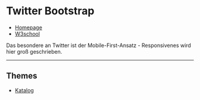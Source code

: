 # Twitter Bootstrap

* [Homepage](https://getbootstrap.com/)
* [W3school](https://www.w3schools.com/bootstrap/)

Das besondere an Twitter ist der Mobile-First-Ansatz - Responsivenes wird hier groß geschrieben.

---

## Themes

* [Katalog](https://themes.getbootstrap.com/)
